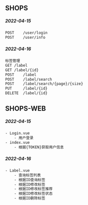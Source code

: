 ## SHOPS

##### 2022-04-15

```bash
POST 	/user/login
POST 	/user/info
```

##### 2022-04-16

```bash
标签管理
GET	/label
GET	/label/{id}
POST 	/label
POST	/label/search
POST	/label/search/{page}/{size}
PUT 	/label/{id}
DELETE	/label/{id}
```







## SHOPS-WEB

##### 2022-04-15

```bash
- Login.vue
    - 用户登录
- index.vue
    - 根据{TOKEN}获取用户信息
```

##### 2022-04-16

```bash
- Label.vue
    - 查询标签列表
    - 根据ID查询标签
    - 根据ID修改标签
    - 根据ID修改标签推荐
    - 根据ID修改标签状态
    - 根据ID删除标签
```

